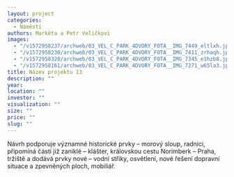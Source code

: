 ```yaml
---
layout: project
categories:
  - Náměstí
authors: Markéta a Petr Veličkovi
images:
  - "/v1572958237/archweb/03_VEL_C_PARK_4DVORY_FOTA__IMG_7449_eltlxh.jpg"
  - "/v1572958230/archweb/03_VEL_C_PARK_4DVORY_FOTA__IMG_7411_zrhaqh.jpg"
  - "/v1572958328/archweb/03_VEL_C_PARK_4DVORY_FOTA__IMG_7345_e1hzb8.jpg"
  - "/v1572958161/archweb/03_VEL_C_PARK_4DVORY_FOTA__IMG_7271_w65la3.jpg"
title: Název projektu 13
description: ""
year:
location: ""
investor: ""
visualization: ""
size: ""
price: ""
slug: ""
---
```


Návrh podporuje významné historické prvky – morový sloup, radnici, připomíná části již zaniklé – klášter, královskou cestu Norimberk – Praha, tržiště a dodává prvky nové – vodní střiky, osvětlení, nové řešení dopravní situace a zpevněných ploch, mobiliář.
